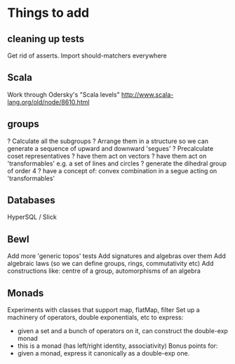# Things to add

## cleaning up tests

Get rid of asserts. Import should-matchers everywhere

## Scala
Work through Odersky's "Scala levels"
http://www.scala-lang.org/old/node/8610.html

## groups

? Calculate all the subgroups
? Arrange them in a structure so we can generate a sequence of upward and downward 'segues'
? Precalculate coset representatives
? have them act on vectors
? have them act on 'transformables' e.g. a set of lines and circles
? generate the dihedral group of order 4
? have a concept of: convex combination in a segue acting on 'transformables'

## Databases

HyperSQL / Slick

## Bewl
Add more 'generic topos' tests
Add signatures and algebras over them
Add algebraic laws (so we can define groups, rings, commutativity etc)
Add constructions like: centre of a group, automorphisms of an algebra

## Monads

Experiments with classes that support map, flatMap, filter
Set up a machinery of operators, double exponentials, etc to express:
- given a set and a bunch of operators on it, can construct the double-exp monad
- this is a monad (has left/right identity, associativity)
Bonus points for:
- given a monad, express it canonically as a double-exp one.


